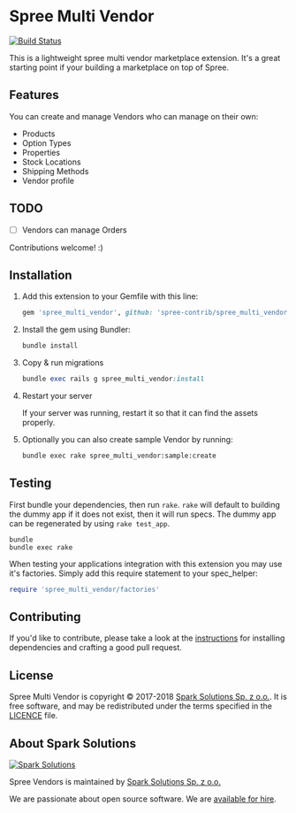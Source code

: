 # Spree Multi Vendor

[![Build Status](https://travis-ci.org/spree-contrib/spree_multi_vendor.svg?branch=master)](https://travis-ci.org/spree-contrib/spree_multi_vendor)

This is a lightweight spree multi vendor marketplace extension. It's a great starting
point if your building a marketplace on top of Spree.

## Features

You can create and manage Vendors who can manage on their own:

* Products
* Option Types
* Properties
* Stock Locations
* Shipping Methods
* Vendor profile

## TODO

 - [ ] Vendors can manage Orders

Contributions welcome! :)

## Installation

1. Add this extension to your Gemfile with this line:
    ```ruby
    gem 'spree_multi_vendor', github: 'spree-contrib/spree_multi_vendor'
    ```

2. Install the gem using Bundler:
    ```ruby
    bundle install
    ```

3. Copy & run migrations
    ```ruby
    bundle exec rails g spree_multi_vendor:install
    ```

4. Restart your server

    If your server was running, restart it so that it can find the assets properly.

5. Optionally you can also create sample Vendor by running:

   ```bash
   bundle exec rake spree_multi_vendor:sample:create
   ```

## Testing

First bundle your dependencies, then run `rake`. `rake` will default to building the dummy app if it does not exist, then it will run specs. The dummy app can be regenerated by using `rake test_app`.

```shell
bundle
bundle exec rake
```

When testing your applications integration with this extension you may use it's factories.
Simply add this require statement to your spec_helper:

```ruby
require 'spree_multi_vendor/factories'
```

## Contributing

If you'd like to contribute, please take a look at the
[instructions](CONTRIBUTING.md) for installing dependencies and crafting a good
pull request.

## License

Spree Multi Vendor is copyright © 2017-2018
[Spark Solutions Sp. z o.o.][spark]. It is free software,
and may be redistributed under the terms specified in the
[LICENCE](LICENSE) file.

[LICENSE]: https://github.com/spark-solutions/spree_braintree_vzero/blob/master/LICENSE

## About Spark Solutions

[![Spark Solutions](http://sparksolutions.co/wp-content/uploads/2015/01/logo-ss-tr-221x100.png)][spark]

Spree Vendors is maintained by [Spark Solutions Sp. z o.o.](http://sparksolutions.co?utm_source=github)

We are passionate about open source software.
We are [available for hire][spark].

[spark]:http://sparksolutions.co?utm_source=github
